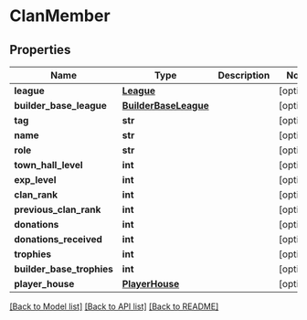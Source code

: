 # ClanMember

## Properties
Name | Type | Description | Notes
------------ | ------------- | ------------- | -------------
**league** | [**League**](League.md) |  | [optional] 
**builder_base_league** | [**BuilderBaseLeague**](BuilderBaseLeague.md) |  | [optional] 
**tag** | **str** |  | [optional] 
**name** | **str** |  | [optional] 
**role** | **str** |  | [optional] 
**town_hall_level** | **int** |  | [optional] 
**exp_level** | **int** |  | [optional] 
**clan_rank** | **int** |  | [optional] 
**previous_clan_rank** | **int** |  | [optional] 
**donations** | **int** |  | [optional] 
**donations_received** | **int** |  | [optional] 
**trophies** | **int** |  | [optional] 
**builder_base_trophies** | **int** |  | [optional] 
**player_house** | [**PlayerHouse**](PlayerHouse.md) |  | [optional] 

[[Back to Model list]](../README.md#documentation-for-models) [[Back to API list]](../README.md#documentation-for-api-endpoints) [[Back to README]](../README.md)

